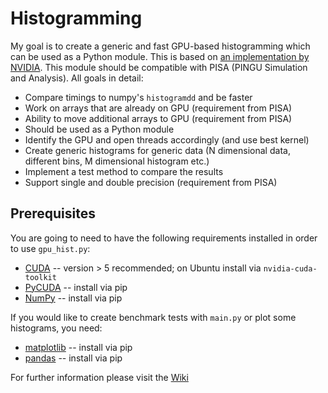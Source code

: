 # Histogramming
My goal is to create a generic and fast GPU-based histogramming which can be
used as a Python module. This is based on [an implementation by NVIDIA](https://devblogs.nvidia.com/parallelforall/gpu-pro-tip-fast-histograms-using-shared-atomics-maxwell/).
This module should be compatible with PISA (PINGU Simulation and Analysis).
All goals in detail:

 * Compare timings to numpy's `histogramdd` and be faster
 * Work on arrays that are already on GPU (requirement from PISA)
 * Ability to move additional arrays to GPU (requirement from PISA)
 * Should be used as a Python module
 * Identify the GPU and open threads accordingly (and use best kernel)
 * Create generic histograms for generic data (N dimensional data, different bins, M dimensional histogram etc.)
 * Implement a test method to compare the results
 * Support single and double precision (requirement from PISA)

## Prerequisites
You are going to need to have the following requirements installed in order to use `gpu_hist.py`:
 * [CUDA](https://developer.nvidia.com/cuda-zone) -- version > 5 recommended; on Ubuntu install via `nvidia-cuda-toolkit`
 * [PyCUDA](https://developer.nvidia.com/pycuda) -- install via pip
 * [NumPy](http://www.numpy.org/) -- install via pip

If you would like to create benchmark tests with `main.py` or plot some histograms, you need:
 * [matplotlib](http://matplotlib.org/) -- install via pip
 * [pandas](http://pandas.pydata.org/) -- install via pip

For further information please visit the [Wiki](https://github.com/PolygonAndPixel/histogramming/wiki)
